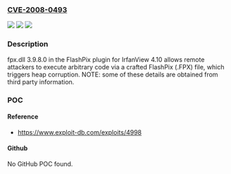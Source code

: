 ### [CVE-2008-0493](https://cve.mitre.org/cgi-bin/cvename.cgi?name=CVE-2008-0493)
![](https://img.shields.io/static/v1?label=Product&message=n%2Fa&color=blue)
![](https://img.shields.io/static/v1?label=Version&message=n%2Fa&color=blue)
![](https://img.shields.io/static/v1?label=Vulnerability&message=n%2Fa&color=brighgreen)

### Description

fpx.dll 3.9.8.0 in the FlashPix plugin for IrfanView 4.10 allows remote attackers to execute arbitrary code via a crafted FlashPix (.FPX) file, which triggers heap corruption.  NOTE: some of these details are obtained from third party information.

### POC

#### Reference
- https://www.exploit-db.com/exploits/4998

#### Github
No GitHub POC found.

